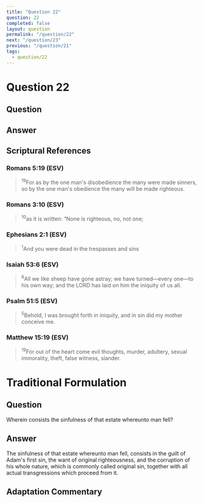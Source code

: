 ```yaml
---
title: "Question 22"
question: 22
completed: false
layout: question
permalink: "/question/22"
next: "/question/23"
previous: "/question/21"
tags:
  - question/22
---
```

# Question 22

## Question


## Answer


## Scriptural References
### Romans 5:19 (ESV)
> <sup>19</sup>For as by the one man's disobedience the many were made sinners, so by the one man's obedience the many will be made righteous.

### Romans 3:10 (ESV)
> <sup>10</sup>as it is written: “None is righteous, no, not one;

### Ephesians 2:1 (ESV)
> <sup>1</sup>And you were dead in the trespasses and sins

### Isaiah 53:6 (ESV)
> <sup>6</sup>All we like sheep have gone astray; we have turned—every one—to his own way; and the LORD has laid on him the iniquity of us all.

### Psalm 51:5 (ESV)
> <sup>5</sup>Behold, I was brought forth in iniquity, and in sin did my mother conceive me.

### Matthew 15:19 (ESV)
> <sup>19</sup>For out of the heart come evil thoughts, murder, adultery, sexual immorality, theft, false witness, slander.

# Traditional Formulation
## Question
Wherein consists the sinfulness of that estate whereunto man fell?

## Answer
The sinfulness of that estate whereunto man fell, consists in the guilt of Adam's first sin, the want of original righteousness, and the corruption of his whole nature, which is commonly called original sin, together with all actual transgressions which proceed from it.

## Adaptation Commentary

